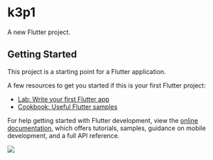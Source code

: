 # k3p1

A new Flutter project.

## Getting Started

This project is a starting point for a Flutter application.

A few resources to get you started if this is your first Flutter project:

- [Lab: Write your first Flutter app](https://docs.flutter.dev/get-started/codelab)
- [Cookbook: Useful Flutter samples](https://docs.flutter.dev/cookbook)

For help getting started with Flutter development, view the
[online documentation](https://docs.flutter.dev/), which offers tutorials,
samples, guidance on mobile development, and a full API reference.
<p><img src= "https://user-images.githubusercontent.com/120082312/219626026-8a7ddb51-755c-4763-be0f-b49b696b8891.png"   "height=30"  "weight=30">
  </p>
